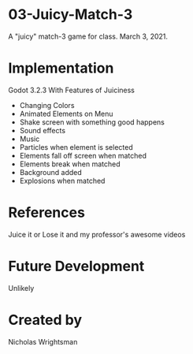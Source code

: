 # 03-Juicy-Match-3
A "juicy" match-3 game for class. March 3, 2021.

# Implementation
Godot 3.2.3
With Features of Juiciness
- Changing Colors
- Animated Elements on Menu
- Shake screen with something good happens
- Sound effects
- Music
- Particles when element is selected
- Elements fall off screen when matched
- Elements break when matched
- Background added
- Explosions when matched
# References
Juice it or Lose it and my professor's awesome videos

# Future Development
Unlikely

# Created by
Nicholas Wrightsman
